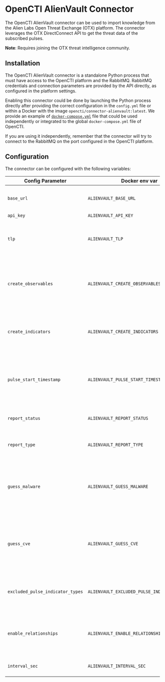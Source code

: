 # OpenCTI AlienVault Connector

The OpenCTI AlienVault connector can be used to import knowledge from the Alien Labs Open Threat Exchange (OTX) platform.
The connector leverages the OTX DirectConnect API to get the threat data of the subscribed pulses. 

**Note**: Requires joining the OTX threat intelligence community.

## Installation

The OpenCTI AlienVault connector is a standalone Python process that must have access
to the OpenCTI platform and the RabbitMQ. RabbitMQ credentials and connection parameters
are provided by the API directly, as configured in the platform settings.

Enabling this connector could be done by launching the Python process directly after
providing the correct configuration in the `config.yml` file or within a Docker with
the image `opencti/connector-alienvault:latest`. We provide an example of
[`docker-compose.yml`](docker-compose.yml) file that could be used independently or
integrated to the global `docker-compose.yml` file of OpenCTI.

If you are using it independently, remember that the connector will try to connect to
the RabbitMQ on the port configured in the OpenCTI platform.

## Configuration

The connector can be configured with the following variables:

| Config Parameter                 | Docker env var                              | Default                      | Description                                                                                             |
| -------------------------------- | ------------------------------------------- | ---------------------------- | ------------------------------------------------------------------------------------------------------- |
| `base_url`                       | `ALIENVAULT_BASE_URL`                       | `https://otx.alienvault.com` | The base URL for the OTX DirectConnect API.                                                             |
| `api_key`                        | `ALIENVAULT_API_KEY`                        | `ChangeMe`                   | The OTX Key.                                                                                            |
| `tlp`                            | `ALIENVAULT_TLP`                            | `White`                      | The default TLP marking used if the Pulse does not define TLP.                                          |
| `create_observables`             | `ALIENVAULT_CREATE_OBSERVABLES`             | `true`                       | If true then observables will be created from Pulse indicators and added to the report.                 |
| `create_indicators`              | `ALIENVAULT_CREATE_INDICATORS`              | `true`                       | If true then indicators will be created from Pulse indicators and added to the report.                  |
| `pulse_start_timestamp`          | `ALIENVAULT_PULSE_START_TIMESTAMP`          | `2020-05-01T00:00:00`        | The Pulses modified after this timestamp will be imported. Timestamp in ISO 8601 format, UTC.           |
| `report_status`                  | `ALIENVAULT_REPORT_STATUS`                  | `New`                        | The status of imported reports in the OpenCTI.                                                          |
| `report_type`                    | `ALIENVAULT_REPORT_TYPE`                    | `threat-report`              | The type of imported reports in the OpenCTI.                                                            |
| `guess_malware`                  | `ALIENVAULT_GUESS_MALWARE`                  | `false`                      | The Pulse tags are used to guess (queries malwares in the OpenCTI) malwares related to the given Pulse. |
| `guess_cve`                      | `ALIENVAULT_GUESS_CVE`                      | `false`                      | The Pulse tags are used to guess (checks whether tag matches (CVE-\d{4}-\d{4,7})) vulnerabilities.      |
| `excluded_pulse_indicator_types` | `ALIENVAULT_EXCLUDED_PULSE_INDICATOR_TYPES` | `FileHash-MD5,FileHash-SHA1` | The Pulse indicator types that will be excluded from the import.                                        |
| `enable_relationships`           | `ALIENVAULT_ENABLE_RELATIONSHIPS`           | `true`                       | If true then the relationships will be created between SDOs.                                            |
| `interval_sec`                   | `ALIENVAULT_INTERVAL_SEC`                   | `1800`                       | The import interval in seconds.                                                                         |

